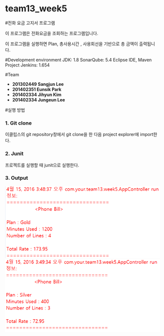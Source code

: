 # team13_week5
#전화 요금 고지서 프로그램

이 프로그램은 전화요금을 조회하는 프로그램입니다. 

이 프로그램을 실행하면 Plan, 총사용시간 , 사용회선을 기반으로 총 금액이 출력됩니다.

#Development environment
JDK: 1.8
SonarQube: 5.4
Eclipse IDE, Maven Project
Jenkins: 1.654

#Team
 - **201302449 Sangjun Lee**
 - **201402351 Eunsik Park**
 - **201402334 Jihyun Kim**
 - **201402334 Jungeun Lee**
 
#실행 방법

### 1. Git clone 
 이클립스의 git repository창에서 git clone을 한 다음 project explorer에 import한다.

### 2. Junit
 프로젝트를 실행할 때 junit으로 실행한다.

### 3. Output

![IMG0](/img/output.png)
![IMG1](/img/output1.png)